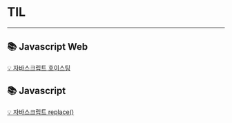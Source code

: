 <h1>TIL</h1>
<hr />

<h2> 📚 Javascript Web </h2>

<a href="https://rec8730.tistory.com/127">💡 자바스크립트 호이스팅</a>

<h2> 📚 Javascript</h2>
<a href="https://rec8730.tistory.com/128">💡 자바스크립트 replace()</a>
